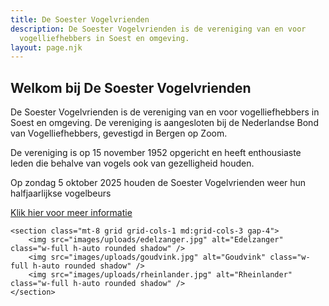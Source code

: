 ```yaml
---
title: De Soester Vogelvrienden
description: De Soester Vogelvrienden is de vereniging van en voor
  vogelliefhebbers in Soest en omgeving.
layout: page.njk
---
```


<!-- Main Content -->
<main class="max-w-5xl mx-auto p-4">
	<section class="prose">
		<h2 class="text-green-900 font-semibold mb-4">
			Welkom bij De Soester Vogelvrienden
		</h2>
		<p class="mb-4">
			De Soester Vogelvrienden is de vereniging van en voor vogelliefhebbers in
			Soest en omgeving. De vereniging is aangesloten bij de Nederlandse Bond
			van Vogelliefhebbers, gevestigd in Bergen op Zoom.
		</p>
		<p class="mb-4">
			De vereniging is op 15 november 1952 opgericht en heeft enthousiaste leden die behalve van vogels ook van gezelligheid houden.
		</p>
		<div class="marquee">
			<p>Op zondag 5 oktober 2025 houden de Soester Vogelvrienden weer hun halfjaarlijkse vogelbeurs</p>
		</div>
		<a href="/vogelbeurs" class="inline-block text-green-900 font-medium hover:underline">
			Klik hier voor meer informatie
		</a>
	</section>

	<section class="mt-8 grid grid-cols-1 md:grid-cols-3 gap-4">
		<img src="images/uploads/edelzanger.jpg" alt="Edelzanger" class="w-full h-auto rounded shadow" />
		<img src="images/uploads/goudvink.jpg" alt="Goudvink" class="w-full h-auto rounded shadow" />
		<img src="images/uploads/rheinlander.jpg" alt="Rheinlander" class="w-full h-auto rounded shadow" />
	</section>
</main>

